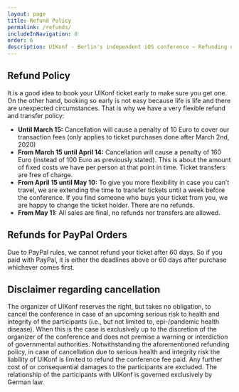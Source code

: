 ```yaml
---
layout: page
title: Refund Policy
permalink: /refunds/
includeInNavigation: 0
order: 6
description: UIKonf - Berlin's independent iOS conference – Refunding or Transferring Tickets
---
```


## Refund Policy

It is a good idea to book your UIKonf ticket early to make sure you get one. On the other hand, booking so early is not easy because life is life and there are unexpected circumstances. That is why we have a very flexible refund and transfer policy:

- **Until March 15:** Cancellation will cause a penalty of 10 Euro to cover our transaction fees (only applies to ticket purchases done after March 2nd, 2020)
- **From March 15 until April 14:** Cancellation will cause a penalty of 160 Euro (instead of 100 Euro as previously stated). This is about the amount of fixed costs we have per person at that point in time. Ticket transfers are free of charge.
- **From April 15 until May 10:** To give you more flexibility in case you can’t travel, we are extending the time to transfer tickets until a week before the conference. If you find someone who buys your ticket from you, we are happy to change the ticket holder. There are no refunds.
- **From May 11:** All sales are final, no refunds nor transfers are allowed.

## Refunds for PayPal Orders 

Due to PayPal rules, we cannot refund your ticket after 60 days. So if you paid with PayPal, it is either the deadlines above or 60 days after purchase whichever comes first. 


## Disclaimer regarding cancellation
The organizer of UIKonf reserves the right, but takes no obligation, to cancel the conference in case of an upcoming serious risk to health and integrity of the participants (i.e., but not limited to, epi-/pandemic health disease). When this is the case is exclusively up to the discretion of the organizer of the conference and does not premise a warning or interdiction of governmental authorities. Notwithstanding the aforementioned refunding policy, in case of cancellation due to serious health and integrity risk the liability of UIKonf is limited to refund the conference fee paid. Any further cost of or consequential damages to the participants are excluded.
The relationship of the participants with UIKonf is governed exclusively by German law.
